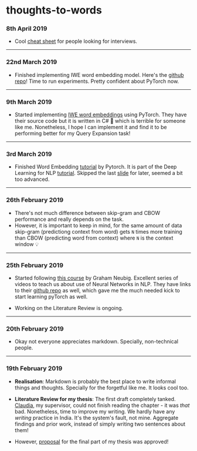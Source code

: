 ﻿# thoughts-to-words
> 

### 8th April 2019
- Cool [cheat sheet](https://github.com/abhat222/Data-Science--Cheat-Sheet) for people looking for interviews.
---
### 22nd March 2019
- Finished implementing IWE word embedding model. Here's the [github repo](https://github.com/roynirmal/IWE)! Time to run experiments. Pretty confident about PyTorch now.
---

### 9th March 2019
- Started implementing [IWE word embeddings](https://aaai.org/ocs/index.php/AAAI/AAAI17/paper/view/14724) using PyTorch. They have their source code but it is written in C# :eyes: which is terrible for someone like me. Nonetheless, I hope I can implement it and find it to be performing better for my Query Expansion task! 

---

### 3rd March 2019
- Finished Word Embedding [tutorial](https://pytorch.org/tutorials/beginner/nlp/word_embeddings_tutorial.html) by Pytorch. It is part of the Deep Learning for NLP [tutorial](https://pytorch.org/tutorials/beginner/deep_learning_nlp_tutorial.html). Skipped the last [slide](https://pytorch.org/tutorials/beginner/nlp/advanced_tutorial.html) for later, seemed a bit too advanced. 

--- 

### 26th February 2019
- There's not much difference between skip-gram and CBOW performance and really depends on the task. 
- However, it is important to keep in mind, for the same amount of data skip-gram (predictiong context from word) gets `N` times more training than CBOW (predicting word from context) where `N` is the context window :bulb:

---

### 25th February 2019
- Started following [this course](https://www.youtube.com/playlist?list=PL8PYTP1V4I8Ajj7sY6sdtmjgkt7eo2VMs) by Graham Neubig. Excellent series of videos to teach us about use of Neural Networks in NLP. They have links to their [github repo](https://github.com/neubig/nn4nlp-code) as well, which gave me the much needed kick to start learning pyTorch as well. 

- Working on the Literature Review is ongoing.

--- 

### 20th February 2019
- Okay not everyone appreciates markdown. Specially, non-technical people.

---

### 19th February 2019

- **Realisation**: Markdown is probably the best place to write informal things and thoughts. Specially for the forgetful like me. It looks cool too. 


- **Literature Review for my thesis**: The first draft completely tanked. [Claudia](chauff.github.io), my supervisor, could not finish reading the chapter - it was *that* bad. Nonetheless, time to improve my writing. We hardly have any *writing* practice in India. It's the system's fault, not mine. Aggregate findings and prior work, instead of simply writing two sentences about them! 

- However, [proposal](https://github.com/roynirmal/queryExpWikiPassageQA/blob/master/homerun.md) for the final part of my thesis was approved! 
